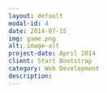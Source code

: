 ```yaml
---
layout: default
modal-id: 4
date: 2014-07-15
img: game.png
alt: image-alt
project-date: April 2014
client: Start Bootstrap
category: Web Development
description: 
---
```

